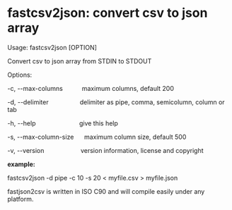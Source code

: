 # fastcsv2json:  convert csv to json array

Usage: fastcsv2json [OPTION]

Convert csv to json array from STDIN to STDOUT

Options:

-c, --max-columns&nbsp;&nbsp;&nbsp;&nbsp;&nbsp;&nbsp;&nbsp;&nbsp;&nbsp;&nbsp;&nbsp;maximum columns, default 200

-d, --delimiter&nbsp;&nbsp;&nbsp;&nbsp;&nbsp;&nbsp;&nbsp;&nbsp;&nbsp;&nbsp;&nbsp;&nbsp;&nbsp;&nbsp;&nbsp;&nbsp;&nbsp;&nbsp;delimiter as pipe, comma, semicolumn, column or tab

-h, --help&nbsp;&nbsp;&nbsp;&nbsp;&nbsp;&nbsp;&nbsp;&nbsp;&nbsp;&nbsp;&nbsp;&nbsp;&nbsp;&nbsp;&nbsp;&nbsp;&nbsp;&nbsp;&nbsp;&nbsp;&nbsp;&nbsp;&nbsp;&nbsp;&nbsp;give this help

-s, --max-column-size&nbsp;&nbsp;&nbsp;&nbsp;&nbsp;&nbsp;maximum column size, default 500

-v, --version&nbsp;&nbsp;&nbsp;&nbsp;&nbsp;&nbsp;&nbsp;&nbsp;&nbsp;&nbsp;&nbsp;&nbsp;&nbsp;&nbsp;&nbsp;&nbsp;&nbsp;&nbsp;&nbsp;&nbsp;&nbsp;version information, license and copyright

**example:** 

fastcsv2json -d pipe -c 10 -s 20 < myfile.csv > myfile.json

fastjson2csv is written in ISO C90 and will compile easily under any platform.





 
